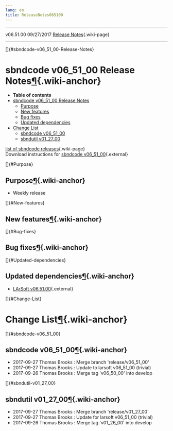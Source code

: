 ```yaml
---
lang: en
title: ReleaseNotes065100
---
```


  ----------- ------------ -- -- ------------------------------------------------------
  v06.51.00   09/27/2017         [Release Notes](ReleaseNotes065100.html){.wiki-page}
  ----------- ------------ -- -- ------------------------------------------------------

[]{#sbndcode-v06_51_00-Release-Notes}

sbndcode v06\_51\_00 Release Notes[¶](#sbndcode-v06_51_00-Release-Notes){.wiki-anchor}
======================================================================================

-   **Table of contents**
-   [sbndcode v06\_51\_00 Release
    Notes](#sbndcode-v06_51_00-Release-Notes)
    -   [Purpose](#Purpose)
    -   [New features](#New-features)
    -   [Bug fixes](#Bug-fixes)
    -   [Updated dependencies](#Updated-dependencies)
-   [Change List](#Change-List)
    -   [sbndcode v06\_51\_00](#sbndcode-v06_51_00)
    -   [sbndutil v01\_27\_00](#sbndutil-v01_27_00)

[list of sbndcode
releases](List_of_SBND_code_releases.html){.wiki-page}\
Download instructions for [sbndcode
v06\_51\_00](http://scisoft.fnal.gov/scisoft/bundles/sbnd/v06_51_00/sbndcode-v06_51_00.html){.external}

[]{#Purpose}

Purpose[¶](#Purpose){.wiki-anchor}
----------------------------------

-   Weekly release

[]{#New-features}

New features[¶](#New-features){.wiki-anchor}
--------------------------------------------

[]{#Bug-fixes}

Bug fixes[¶](#Bug-fixes){.wiki-anchor}
--------------------------------------

[]{#Updated-dependencies}

Updated dependencies[¶](#Updated-dependencies){.wiki-anchor}
------------------------------------------------------------

-   [LArSoft
    v06.51.00](https://cdcvs.fnal.gov/redmine/projects/larsoft/wiki/ReleaseNotes065100){.external}

[]{#Change-List}

Change List[¶](#Change-List){.wiki-anchor}
==========================================

[]{#sbndcode-v06_51_00}

sbndcode v06\_51\_00[¶](#sbndcode-v06_51_00){.wiki-anchor}
----------------------------------------------------------

-   2017-09-27 Thomas Brooks : Merge branch \'release/v06\_51\_00\'
-   2017-09-27 Thomas Brooks : Update to larsoft v06\_51\_00 (trivial)
-   2017-09-26 Thomas Brooks : Merge tag \'v06\_50\_00\' into develop

[]{#sbndutil-v01_27_00}

sbndutil v01\_27\_00[¶](#sbndutil-v01_27_00){.wiki-anchor}
----------------------------------------------------------

-   2017-09-27 Thomas Brooks : Merge branch \'release/v01\_27\_00\'
-   2017-09-27 Thomas Brooks : Update for larsoft v06\_51\_00 (trivial)
-   2017-09-26 Thomas Brooks : Merge tag \'v01\_26\_00\' into develop
